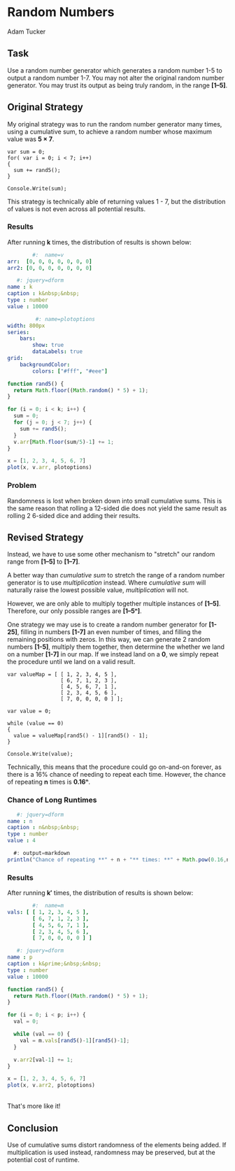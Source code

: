 # Random Numbers

Adam Tucker

## Task

Use a random number generator which generates a random number 1-5 to
output a random number 1-7. You may not alter the original random number generator.
You may trust its output as being truly random, in the range **[1&ndash;5]**.

## Original Strategy

My original strategy was to run the random number generator many times, using a
cumulative sum, to achieve a random number whose maximum value was **5 &times; 7**.

```
var sum = 0;
for( var i = 0; i < 7; i++)
{
  sum += rand5();
}

Console.Write(sum);
```

This strategy is technically able of returning values 1 - 7, but the distribution
of values is not even across all potential results.

### Results

After running **k** times, the distribution of results is shown below:

```yaml
        #:  name=v
arr:  [0, 0, 0, 0, 0, 0, 0]
arr2: [0, 0, 0, 0, 0, 0, 0]
```

```yaml
   #: jquery=dform
name : k
caption : k&nbsp;&nbsp;
type : number
value : 10000
```

```yaml
         #: name=plotoptions
width: 800px
series:
    bars:
        show: true
        dataLabels: true
grid:
    backgroundColor:
        colors: ["#fff", "#eee"]
```

```js
function rand5() {
  return Math.floor((Math.random() * 5) + 1);
}

for (i = 0; i < k; i++) {
  sum = 0;
  for (j = 0; j < 7; j++) {
    sum += rand5();
  }
  v.arr[Math.floor(sum/5)-1] += 1;
}

x = [1, 2, 3, 4, 5, 6, 7]
plot(x, v.arr, plotoptions)
```

### Problem
Randomness is lost when broken down into small cumulative sums. This is the same
reason that rolling a 12-sided die does not yield the same result as rolling 2
6-sided dice and adding their results.

## Revised Strategy
Instead, we have to use some other mechanism to "stretch" our random range from
**[1&ndash;5]** to **[1&ndash;7]**.

A better way than *cumulative sum* to stretch the range of a random number generator
is to use *multiplication* instead. Where *cumulative sum* will naturally raise the
lowest possible value, *multiplication* will not.

However, we are only able to multiply together multiple instances of **[1&ndash;5]**.
Therefore, our only possible ranges are **[1&ndash;5&#8319;]**.

One strategy we may use is to create a random number generator for **[1-25]**,
filling in numbers **[1-7]** an even number of times, and filling the remaining
positions with zeros. In this way, we can generate 2 random numbers **[1-5]**,
multiply them together, then determine the whether we land on a number **[1-7]**
in our map. If we instead land on a **0**, we simply repeat the procedure until
we land on a valid result.

```
var valueMap = [ [ 1, 2, 3, 4, 5 ],
                 [ 6, 7, 1, 2, 3 ],
                 [ 4, 5, 6, 7, 1 ],
                 [ 2, 3, 4, 5, 6 ],
                 [ 7, 0, 0, 0, 0 ] ];

var value = 0;

while (value == 0)
{
  value = valueMap[rand5() - 1][rand5() - 1];
}

Console.Write(value);
```

Technically, this means that the procedure could go on-and-on forever, as there
is a 16% chance of needing to repeat each time. However, the chance of repeating
**n** times is **0.16&#8319;**.

### Chance of Long Runtimes

```yaml
   #: jquery=dform
name : n
caption : n&nbsp;&nbsp;
type : number
value : 4
```

```js
  #: output=markdown
println("Chance of repeating **" + n + "** times: **" + Math.pow(0.16,n) + "**")
```

### Results

After running **k&prime;** times, the distribution of results is shown below:

```yaml
        #:  name=m
vals: [ [ 1, 2, 3, 4, 5 ],
        [ 6, 7, 1, 2, 3 ],
        [ 4, 5, 6, 7, 1 ],
        [ 2, 3, 4, 5, 6 ],
        [ 7, 0, 0, 0, 0 ] ]
```

```yaml
   #: jquery=dform
name : p
caption : k&prime;&nbsp;&nbsp;
type : number
value : 10000
```

```js
function rand5() {
  return Math.floor((Math.random() * 5) + 1);
}

for (i = 0; i < p; i++) {
  val = 0;

  while (val == 0) {
    val = m.vals[rand5()-1][rand5()-1];
  }

  v.arr2[val-1] += 1;
}

x = [1, 2, 3, 4, 5, 6, 7]
plot(x, v.arr2, plotoptions)
```

<br />
That's more like it!

## Conclusion
Use of cumulative sums distort randomness of the elements being added. If multiplication
is used instead, randomness may be preserved, but at the potential cost of runtime.
